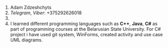 1. Adam Zdzeshchyts
2. *Telegram*, *Viber*: +375292626018
3. 
4. I learned different programming languages such as **C++**, **Java**, **C#** as part of programming courses at the Belarusian State University. For C# project i have used git system, WinForms, created activity and use case UML diagrams.
